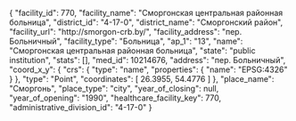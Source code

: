 {
    "facility_id": 770,
    "facility_name": "Сморгонская центральная районная больница",
    "district_id": "4-17-0",
    "district_name": "Сморгонский район",
    "facility_url": "http:\/\/smorgon-crb.by\/",
    "facility_address": "пер. Больничный",
    "facility_type": "Больница",
    "ap_1": "13",
    "name": "Сморгонская центральная районная больница",
    "state": "public institution",
    "stats": [],
    "med_id": 10214676,
    "address": "пер. Больничный",
    "coord_x_y": {
        "crs": {
            "type": "name",
            "properties": {
                "name": "EPSG:4326"
            }
        },
        "type": "Point",
        "coordinates": [
            26.3955,
            54.4776
        ]
    },
    "place_name": "Сморгонь",
    "place_type": "city",
    "year_of_closing": null,
    "year_of_opening": "1990",
    "healthcare_facility_key": 770,
    "administrative_division_id": "4-17-0"
}